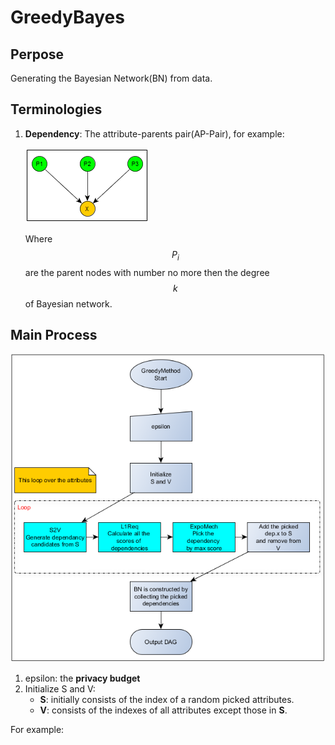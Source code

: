 # GreedyBayes

## Perpose
Generating the Bayesian Network(BN) from data.

## Terminologies
1. **Dependency**: The attribute-parents pair(AP-Pair), for example:

    ![ap-pair](ap-pair.png)
    
    Where $$P_{i}$$ are the parent nodes with number no more then the degree $$k$$ of Bayesian network.

## Main Process
![greedy_method_main](greed_method.bmp)
1. epsilon: the **privacy budget**
1. Initialize S and V: 
    * **S**: initially consists of the index of a random picked attributes.
    * **V**: consists of the indexes of all attributes except those in **S**.
   
  For example: